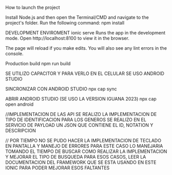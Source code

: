 How to launch the project 

Install Node.js and then open the Terminal/CMD and navigate to the project's folder. Run the following command:
npm install 

DEVELOPMENT ENVIROMENT
ionic serve
Runs the app in the development mode.
Open http://localhost:8100 to view it in the browser.

The page will reload if you make edits.
You will also see any lint errors in the console.

Production build
npm run build

SE UTILIZO CAPACITOR Y PARA VERLO EN EL CELULAR SE USO ANDROID STUDIO

SINCRONIZAR CON ANDROID STUDIO
npx cap sync

ABRIR ANDROID STUDIO (SE USO LA VERSION IGUANA 2023)
npx cap open android 

//IMPLEMENTACION DE LAS API
SE REALIZO LA IMPLEMENTACION DE TIPO DE IDENTIFICACION 
PARA LOS GENEROS SE REALIZO EN EL SERVICIO DE PAYLOAD UN JSON QUE CONTIENE EL ID, NOTATION Y DESCRIPCION

//
POR TIEMPO NO SE PUDO HACER LA IMPLEMENTACION DE TECLADO EN PANTALLA Y MANEJO DE ERRORES PARA ESTE CASO LO MANEJARIA TOMANDO EL TIEMPO DE BUSCAR COMO REALIZAR LA IMPLEMENTACION
Y MEJORAR EL TIPO DE BUSQUEDA PARA ESOS CASOS, LEER LA DOCUMENTACION DEL FRAMEWORK QUE SE ESTA USANDO EN ESTE IONIC PARA PODER MEJORAR ESOS FALTANTES 

